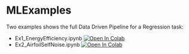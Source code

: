 # MLExamples

Two examples shows the full Data Driven Pipeline for a Regression task:
<ul>
	<li> Ex1_EnergyEfficiency.ipynb 
		<a href='https://colab.research.google.com/github/EFPF/MLExamples/blob/main/Ex1_EnergyEfficiency.ipynb'> <img src="https://colab.research.google.com/assets/colab-badge.svg" alt="Open In Colab"/> </a>
	</li>
	<li>Ex2_AirfoilSelfNoise.ipynb 
		<a href='https://colab.research.google.com/github/EFPF/MLExamples/blob/main/Ex2_AirfoilSelfNoise.ipynb'> <img src="https://colab.research.google.com/assets/colab-badge.svg" alt="Open In Colab"/> </a>
	</li>
</ul>